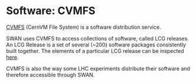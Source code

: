 # Software: CVMFS

[CVMFS](https://cernvm.cern.ch/portal/filesystem) (CernVM File System) is a software distribution service.

SWAN uses CVMFS to access collections of software, called LCG releases. An LCG Release is a set of several (~200) software packages 
consistently built together. The elements of a particular LCG release can be inspected [here](http://lcginfo.cern.ch/).

CVMFS is also the way some LHC experiments distribute their software and therefore accessible through SWAN.